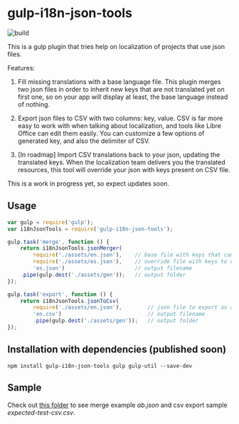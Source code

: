 # gulp-i18n-json-tools
![build](https://travis-ci.org/joanjane/gulp-i18n-json-tools.svg?branch=master)


This is a gulp plugin that tries help on localization of projects that use json files.

Features:
1. Fill missing translations with a base language file. This plugin merges two json files in order to inherit new keys that are not translated yet on first one, so on your app will display at least, the base language instead of nothing.

2. Export json files to CSV with two columns: key, value. CSV is far more easy to work with when talking about localization, and tools like Libre Office can edit them easily. You can customize a few options of generated key, and also the delimiter of CSV.

3. [In roadmap] Import CSV translations back to your json, updating the translated keys. When the localization team delivers you the translated resources, this tool will override your json with keys present on CSV file.

This is a work in progress yet, so expect updates soon.

## Usage

```javascript
var gulp = require('gulp');
var i18nJsonTools = require('gulp-i18n-json-tools');

gulp.task('merge', function () {
    return i18nJsonTools.jsonMerger(
        require('./assets/en.json'),    // base file with keys that can be overriden
        require('./assets/es.json'),    // override file with keys to override
        'es.json')                      // output filename
    .pipe(gulp.dest('./assets/gen'));   // output folder
});

gulp.task('export', function () {
    return i18nJsonTools.jsonToCsv(
        require('./assets/en.json'),        // json file to export as a csv
        'en.csv')                           // output filename
        .pipe(gulp.dest('./assets/gen'));   // output folder
});
```

## Installation with dependencies (published soon)

```shell
npm install gulp-i18n-json-tools gulp gulp-util --save-dev
```

## Sample
Check out [this folder](https://github.com/joanjane/gulp-i18n-json-tools/tree/master/test/assets) to see merge example *ab.json* and csv export sample *expected-test-csv.csv*.
